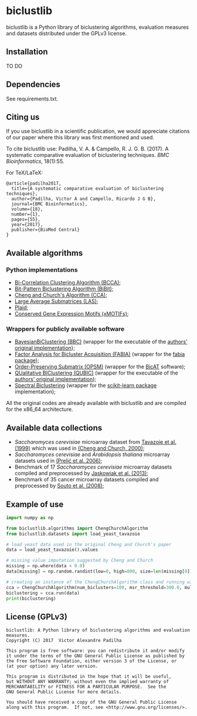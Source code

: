 # biclustlib

biclustlib is a Python library of biclustering algorithms, evaluation measures and datasets distributed under the GPLv3 license.

## Installation

TO DO

## Dependencies

See requirements.txt.

## Citing us
If you use biclustlib in a scientific publication, we would appreciate citations of our paper where this library was first mentioned and used.

To cite biclustlib use: Padilha, V. A. & Campello, R. J. G. B. (2017). A systematic comparative evaluation of biclustering techniques. *BMC Bioinformatics*, 18(1):55.

For TeX/LaTeX:

    @article{padilha2017,
      title={A systematic comparative evaluation of biclustering techniques},
      author={Padilha, Victor A and Campello, Ricardo J G B},
      journal={BMC Bioinformatics},
      volume={18},
      number={1},
      pages={55},
      year={2017},
      publisher={BioMed Central}
    }

## Available algorithms

### Python implementations

* [Bi-Correlation Clustering Algorithm (BCCA)](https://academic.oup.com/bioinformatics/article/25/21/2795/227776/Bi-correlation-clustering-algorithm-for);
* [Bit-Pattern Biclustering Algorithm (BiBit)](https://academic.oup.com/bioinformatics/article/27/19/2738/231788/A-biclustering-algorithm-for-extracting-bit);
* [Cheng and Church's Algorithm (CCA)](https://www.researchgate.net/profile/George_Church/publication/2329589_Biclustering_of_Expression_Data/links/550c04030cf2063799394f5e.pdf);
* [Large Average Submatrices (LAS)](http://www.jstor.org/stable/30242874?seq=1#page_scan_tab_contents);
* [Plaid](http://www.sciencedirect.com/science/article/pii/S0167947304000295);
* [Conserved Gene Expression Motifs (xMOTIFs)](https://books.google.com.br/books?hl=pt-BR&lr=&id=5_fRL7rSSX0C&oi=fnd&pg=PA77&dq=extracting+conserved+gene+expression+motifs&ots=I7pzAch3Oq&sig=3BfxcMpfy4lHyD74xBCoSK-PhFo#v=onepage&q&f=false);

### Wrappers for publicly available software

* [BayesianBiClustering (BBC)](https://bmcgenomics.biomedcentral.com/articles/10.1186/1471-2164-9-S1-S4) (wrapper for the executable of the [authors' original implementation](http://www.people.fas.harvard.edu/~junliu/BBC/));
* [Factor Analysis for Bicluster Acquisition (FABIA)](https://academic.oup.com/bioinformatics/article/26/12/1520/287036/FABIA-factor-analysis-for-bicluster-acquisition) (wrapper for the [fabia package](https://github.com/bioinf-jku/pyfabia));
* [Order-Preserving Submatrix (OPSM)](http://online.liebertpub.com/doi/abs/10.1089/10665270360688075) (wrapper for the [BicAT](http://people.ee.ethz.ch/~sop/bicat/) software);
* [QUalitative BIClustering (QUBIC)](https://academic.oup.com/nar/article/37/15/e101/2409951/QUBIC-a-qualitative-biclustering-algorithm-for) (wrapper for the executable of the [authors' original implementation](http://csbl.bmb.uga.edu/~maqin/bicluster/));
* [Spectral Biclustering](http://genome.cshlp.org/content/13/4/703.short) (wrapper for the [scikit-learn package](http://scikit-learn.org/stable/modules/generated/sklearn.cluster.bicluster.SpectralBiclustering.html) implementation);

All the original codes are already available with biclustlib and are compiled for the x86_64 architecture.

## Available data collections

* *Saccharomyces cerevisiae* microarray dataset from [Tavazoie et al. (1999)](http://www.alterlab.org/teaching/BIOEN3070/papers/Tavazoie_1999.pdf) which was used in [(Cheng and Church, 2000)](https://www.researchgate.net/profile/George_Church/publication/2329589_Biclustering_of_Expression_Data/links/550c04030cf2063799394f5e.pdf);
* *Saccharomyces cerevisiae* and *Arabidopsis thaliana* microarray datasets used in [(Prelić et al. 2006)](https://academic.oup.com/bioinformatics/article/22/9/1122/200492/A-systematic-comparison-and-evaluation-of);
* Benchmark of 17 *Saccharomyces cerevisiae* microarray datasets compiled and preprocessed by [Jaskowiak et al. (2013)](http://ieeexplore.ieee.org/abstract/document/6461019/);
* Benchmark of 35 cancer microarray datasets compiled and preprocessed by [Souto et al. (2008)](https://bmcbioinformatics.biomedcentral.com/articles/10.1186/1471-2105-9-497);

## Example of use

```python
import numpy as np

from biclustlib.algorithms import ChengChurchAlgorithm
from biclustlib.datasets import load_yeast_tavazoie

# load yeast data used in the original Cheng and Church's paper
data = load_yeast_tavazoie().values

# missing value imputation suggested by Cheng and Church
missing = np.where(data < 0.0)
data[missing] = np.random.randint(low=0, high=800, size=len(missing[0]))

# creating an instance of the ChengChurchAlgorithm class and running with the parameters of the original study
cca = ChengChurchAlgorithm(num_biclusters=100, msr_threshold=300.0, multiple_node_deletion_threshold=1.2)
biclustering = cca.run(data)
print(biclustering)
```

## License (GPLv3)
    biclustlib: A Python library of biclustering algorithms and evaluation measures.
    Copyright (C) 2017  Victor Alexandre Padilha

    This program is free software: you can redistribute it and/or modify
    it under the terms of the GNU General Public License as published by
    the Free Software Foundation, either version 3 of the License, or
    (at your option) any later version.

    This program is distributed in the hope that it will be useful,
    but WITHOUT ANY WARRANTY; without even the implied warranty of
    MERCHANTABILITY or FITNESS FOR A PARTICULAR PURPOSE.  See the
    GNU General Public License for more details.

    You should have received a copy of the GNU General Public License
    along with this program.  If not, see <http://www.gnu.org/licenses/>.
